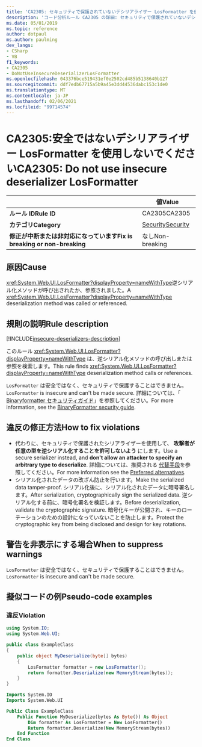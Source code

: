 ```yaml
---
title: 'CA2305: セキュリティで保護されていないデシリアライザー LosFormatter を使用しない (コード分析)'
description: 'コード分析ルール CA2305 の詳細: セキュリティで保護されていないデシリアライザー LosFormatter を使用しない'
ms.date: 05/01/2019
ms.topic: reference
author: dotpaul
ms.author: paulming
dev_langs:
- CSharp
- VB
f1_keywords:
- CA2305
- DoNotUseInsecureDeserializerLosFormatter
ms.openlocfilehash: 043376bce519431ef0e2502cd485b5138640b127
ms.sourcegitcommit: ddf7edb67715a5b9a45e3dd44536dabc153c1de0
ms.translationtype: MT
ms.contentlocale: ja-JP
ms.lasthandoff: 02/06/2021
ms.locfileid: "99714574"
---
```

# <a name="ca2305-do-not-use-insecure-deserializer-losformatter"></a><span data-ttu-id="9a368-103">CA2305:安全ではないデシリアライザー LosFormatter を使用しないでください</span><span class="sxs-lookup"><span data-stu-id="9a368-103">CA2305: Do not use insecure deserializer LosFormatter</span></span>

| | <span data-ttu-id="9a368-104">値</span><span class="sxs-lookup"><span data-stu-id="9a368-104">Value</span></span> |
|-|-|
| <span data-ttu-id="9a368-105">**ルール ID**</span><span class="sxs-lookup"><span data-stu-id="9a368-105">**Rule ID**</span></span> |<span data-ttu-id="9a368-106">CA2305</span><span class="sxs-lookup"><span data-stu-id="9a368-106">CA2305</span></span>|
| <span data-ttu-id="9a368-107">**カテゴリ**</span><span class="sxs-lookup"><span data-stu-id="9a368-107">**Category**</span></span> |[<span data-ttu-id="9a368-108">Security</span><span class="sxs-lookup"><span data-stu-id="9a368-108">Security</span></span>](security-warnings.md)|
| <span data-ttu-id="9a368-109">**修正が中断または非対応になっています**</span><span class="sxs-lookup"><span data-stu-id="9a368-109">**Fix is breaking or non-breaking**</span></span> |<span data-ttu-id="9a368-110">なし</span><span class="sxs-lookup"><span data-stu-id="9a368-110">Non-breaking</span></span>|

## <a name="cause"></a><span data-ttu-id="9a368-111">原因</span><span class="sxs-lookup"><span data-stu-id="9a368-111">Cause</span></span>

<span data-ttu-id="9a368-112"><xref:System.Web.UI.LosFormatter?displayProperty=nameWithType>逆シリアル化メソッドが呼び出されたか、参照されました。</span><span class="sxs-lookup"><span data-stu-id="9a368-112">A <xref:System.Web.UI.LosFormatter?displayProperty=nameWithType> deserialization method was called or referenced.</span></span>

## <a name="rule-description"></a><span data-ttu-id="9a368-113">規則の説明</span><span class="sxs-lookup"><span data-stu-id="9a368-113">Rule description</span></span>

[!INCLUDE[insecure-deserializers-description](~/includes/code-analysis/insecure-deserializers-description.md)]

<span data-ttu-id="9a368-114">このルール <xref:System.Web.UI.LosFormatter?displayProperty=nameWithType> は、逆シリアル化メソッドの呼び出しまたは参照を検索します。</span><span class="sxs-lookup"><span data-stu-id="9a368-114">This rule finds <xref:System.Web.UI.LosFormatter?displayProperty=nameWithType> deserialization method calls or references.</span></span>

<span data-ttu-id="9a368-115">`LosFormatter` は安全ではなく、セキュリティで保護することはできません。</span><span class="sxs-lookup"><span data-stu-id="9a368-115">`LosFormatter` is insecure and can't be made secure.</span></span> <span data-ttu-id="9a368-116">詳細については、「 [Binaryformatter セキュリティガイド](../../../standard/serialization/binaryformatter-security-guide.md)」を参照してください。</span><span class="sxs-lookup"><span data-stu-id="9a368-116">For more information, see the [BinaryFormatter security guide](../../../standard/serialization/binaryformatter-security-guide.md).</span></span>

## <a name="how-to-fix-violations"></a><span data-ttu-id="9a368-117">違反の修正方法</span><span class="sxs-lookup"><span data-stu-id="9a368-117">How to fix violations</span></span>

- <span data-ttu-id="9a368-118">代わりに、セキュリティで保護されたシリアライザーを使用して、 **攻撃者が任意の型を逆シリアル化することを許可しないよう** にします。</span><span class="sxs-lookup"><span data-stu-id="9a368-118">Use a secure serializer instead, and **don't allow an attacker to specify an arbitrary type to deserialize**.</span></span> <span data-ttu-id="9a368-119">詳細については、推奨される [代替手段](../../../standard/serialization/binaryformatter-security-guide.md#preferred-alternatives)を参照してください。</span><span class="sxs-lookup"><span data-stu-id="9a368-119">For more information see the [Preferred alternatives](../../../standard/serialization/binaryformatter-security-guide.md#preferred-alternatives).</span></span>
- <span data-ttu-id="9a368-120">シリアル化されたデータの改ざん防止を行います。</span><span class="sxs-lookup"><span data-stu-id="9a368-120">Make the serialized data tamper-proof.</span></span> <span data-ttu-id="9a368-121">シリアル化後に、シリアル化されたデータに暗号署名します。</span><span class="sxs-lookup"><span data-stu-id="9a368-121">After serialization, cryptographically sign the serialized data.</span></span> <span data-ttu-id="9a368-122">逆シリアル化する前に、暗号化署名を検証します。</span><span class="sxs-lookup"><span data-stu-id="9a368-122">Before deserialization, validate the cryptographic signature.</span></span> <span data-ttu-id="9a368-123">暗号化キーが公開され、キーのローテーションのための設計になっていないことを防止します。</span><span class="sxs-lookup"><span data-stu-id="9a368-123">Protect the cryptographic key from being disclosed and design for key rotations.</span></span>

## <a name="when-to-suppress-warnings"></a><span data-ttu-id="9a368-124">警告を非表示にする場合</span><span class="sxs-lookup"><span data-stu-id="9a368-124">When to suppress warnings</span></span>

<span data-ttu-id="9a368-125">`LosFormatter` は安全ではなく、セキュリティで保護することはできません。</span><span class="sxs-lookup"><span data-stu-id="9a368-125">`LosFormatter` is insecure and can't be made secure.</span></span>

## <a name="pseudo-code-examples"></a><span data-ttu-id="9a368-126">擬似コードの例</span><span class="sxs-lookup"><span data-stu-id="9a368-126">Pseudo-code examples</span></span>

### <a name="violation"></a><span data-ttu-id="9a368-127">違反</span><span class="sxs-lookup"><span data-stu-id="9a368-127">Violation</span></span>

```csharp
using System.IO;
using System.Web.UI;

public class ExampleClass
{
    public object MyDeserialize(byte[] bytes)
    {
        LosFormatter formatter = new LosFormatter();
        return formatter.Deserialize(new MemoryStream(bytes));
    }
}
```

```vb
Imports System.IO
Imports System.Web.UI

Public Class ExampleClass
    Public Function MyDeserialize(bytes As Byte()) As Object
        Dim formatter As LosFormatter = New LosFormatter()
        Return formatter.Deserialize(New MemoryStream(bytes))
    End Function
End Class
```

